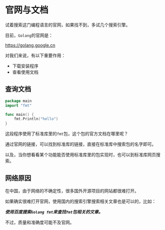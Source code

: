 # 官网与文档

试着搜索这门编程语言的官网，如果找不到，多试几个搜索引擎。

目前，`Golang`的官网是：

<a href="https://golang.google.cn" target="_blank">https://golang.google.cn</a>

对我们来说，有以下重要作用：

- 下载安装程序
- 查看使用文档

## 查询文档

<div class="run"></div>

```go
package main
import "fmt"

func main() {
    fmt.Println("hello")
}
```

这段程序使用了标准库里的`fmt`包，这个包的官方文档在哪里呢？

通过官网的链接，可以找到标准库的链接，直接在标准库中搜索包的名字即可。

以及，当你想看看某个功能能否使用标准库里的包实现时，也可以到标准库网页搜索。

## 网络原因

在中国，由于网络的不确定性，很多国外开源项目的网站都很难打开。

如果确实很难打开官网，使用国内的搜索引擎搜索相关文章也是可以的，比如：

**_使用百度搜索`Golang fmt`来查找`fmt`包相关的文章。_**

不过，质量和准确度可能不及官网。
